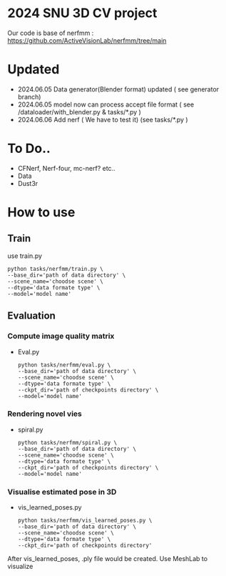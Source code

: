 # 2024 SNU 3D CV project

Our code is base of nerfmm : https://github.com/ActiveVisionLab/nerfmm/tree/main

# Updated
- 2024.06.05 Data generator(Blender format) updated ( see generator branch)
- 2024.06.05 model now can process accept file format ( see /dataloader/with_blender.py & tasks/*.py )
- 2024.06.06 Add nerf ( We have to test it) (see tasks/*.py )

# To Do..

- CFNerf, Nerf-four, mc-nerf? etc..
- Data
- Dust3r

# How to use

## Train
use train.py

    python tasks/nerfmm/train.py \
    --base_dir='path of data directory' \
    --scene_name='choodse scene' \
    --dtype='data formate type' \
    --model='model name'
    
## Evaluation
### Compute image quality matrix
- Eval.py

    ```
    python tasks/nerfmm/eval.py \
    --base_dir='path of data directory' \
    --scene_name='choodse scene' \
    --dtype='data formate type' \
    --ckpt_dir='path of checkpoints directory' \
    --model='model name'
    ```

### Rendering novel vies
- spiral.py

    ```
    python tasks/nerfmm/spiral.py \
    --base_dir='path of data directory' \
    --scene_name='choodse scene' \
    --dtype='data formate type' \
    --ckpt_dir='path of checkpoints directory' \
    --model='model name'
    ```

### Visualise estimated pose in 3D
- vis_learned_poses.py

    ```
    python tasks/nerfmm/vis_learned_poses.py \
    --base_dir='path of data directory' \
    --scene_name='choodse scene' \
    --dtype='data formate type' \
    --ckpt_dir='path of checkpoints directory'
    ```

After vis_learned_poses, .ply file would be created. Use MeshLab to visualize
